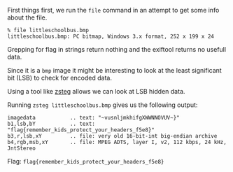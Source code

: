 First things first, we run the `file` command in an attempt to get some info about the file.

```
% file littleschoolbus.bmp
littleschoolbus.bmp: PC bitmap, Windows 3.x format, 252 x 199 x 24
```

Grepping for flag in strings return nothing and the exiftool returns no usefull data.

Since it is a `bmp` image it might be interesting to look at the least significant bit (LSB) to check for encoded data.

Using a tool like [zsteg](https://github.com/zed-0xff/zsteg) allows we can look at LSB hidden data.

Running `zsteg littleschoolbus.bmp` gives us the following output:
```
imagedata           .. text: "~vusnljmkhifgXWWNNOVUV~}"
b1,lsb,bY           .. text: "flag{remember_kids_protect_your_headers_f5e8}"
b3,r,lsb,xY         .. file: very old 16-bit-int big-endian archive
b4,rgb,msb,xY       .. file: MPEG ADTS, layer I, v2, 112 kbps, 24 kHz, JntStereo
```

Flag: `flag{remember_kids_protect_your_headers_f5e8}`
